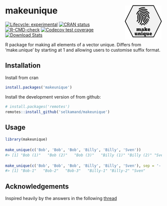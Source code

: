 
<!-- README.md is generated from README.Rmd. Please edit that file -->

# makeunique <img src="man/figures/logo.png" align="right" height="110"/>

<!-- badges: start -->

[![Lifecycle:
experimental](https://img.shields.io/badge/lifecycle-experimental-orange.svg)](https://lifecycle.r-lib.org/articles/stages.html#experimental)
[![CRAN
status](https://www.r-pkg.org/badges/version/makeunique)](https://CRAN.R-project.org/package=makeunique)
[![R-CMD-check](https://github.com/selkamand/makeunique/actions/workflows/R-CMD-check.yaml/badge.svg)](https://github.com/selkamand/makeunique/actions/workflows/R-CMD-check.yaml)
[![Codecov test
coverage](https://codecov.io/gh/selkamand/makeunique/branch/master/graph/badge.svg)](https://app.codecov.io/gh/selkamand/makeunique?branch=master)
[![Download
Stats](http://cranlogs.r-pkg.org/badges/makeunique)](https://cran.r-project.org/package=makeunique)

<!-- badges: end -->

R package for making all elements of a vector unique. Differs from
‘make.unique’ by starting at 1 and allowing users to customise suffix
format.

## Installation

Install from cran

``` r
install.packages('makeunique')
```

Install the development version of from github:

``` r
# install.packages('remotes')
remotes::install_github('selkamand/makeunique')
```

## Usage

``` r
library(makeunique)

make_unique(c('Bob', 'Bob', 'Bob', 'Billy', 'Billy', 'Sven'))
#> [1] "Bob (1)"   "Bob (2)"   "Bob (3)"   "Billy (1)" "Billy (2)" "Sven"

make_unique(c('Bob', 'Bob', 'Bob', 'Billy', 'Billy', 'Sven'), sep = '-', wrap_in_brackets = FALSE)
#> [1] "Bob-1"   "Bob-2"   "Bob-3"   "Billy-1" "Billy-2" "Sven"
```

## Acknowledgements

Inspired heavily by the answers in the following
[thread](https://stackoverflow.com/questions/7659891/r-make-unique-starting-in-1)
